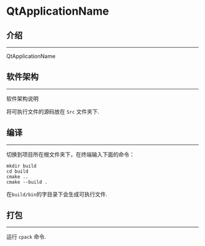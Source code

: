 # QtApplicationName

## 介绍
---
QtApplicationName

## 软件架构
---

软件架构说明

将可执行文件的源码放在 `Src` 文件夹下.

## 编译
---
切换到项目所在根文件夹下，在终端输入下面的命令：

```shell
mkdir build
cd build
cmake ..
cmake --build .
```
在`build/bin`的字目录下会生成可执行文件.

## 打包
--- 
运行 `cpack` 命令.

